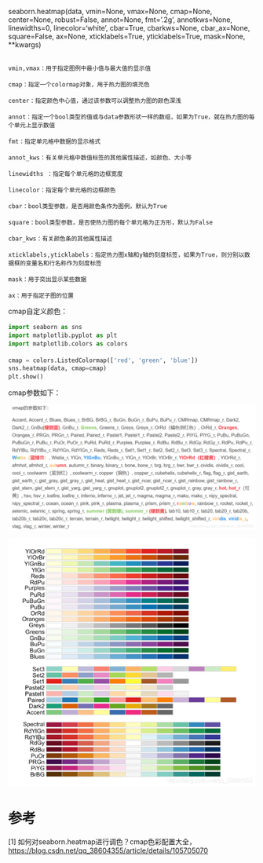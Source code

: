 seaborn.heatmap(data, vmin=None, vmax=None, cmap=None, center=None, 
robust=False, annot=None, fmt=’.2g’, annotkws=None, linewidths=0, linecolor=‘white’, 
cbar=True, cbarkws=None, cbar_ax=None, square=False, ax=None, xticklabels=True, 
yticklabels=True, mask=None, **kwargs)

```text

vmin,vmax：用于指定图例中最小值与最大值的显示值

cmap：指定一个colormap对象，用于热力图的填充色

center：指定颜色中心值，通过该参数可以调整热力图的颜色深浅

annot：指定一个bool类型的值或与data参数形状一样的数组，如果为True，就在热力图的每个单元上显示数值

fmt：指定单元格中数据的显示格式

annot_kws：有关单元格中数值标签的其他属性描述，如颜色、大小等

linewidths ：指定每个单元格的边框宽度

linecolor：指定每个单元格的边框颜色

cbar：bool类型参数，是否用颜色条作为图例，默认为True

square：bool类型参数，是否使热力图的每个单元格为正方形，默认为False

cbar_kws：有关颜色条的其他属性描述

xticklabels,yticklabels：指定热力图x轴和y轴的刻度标签，如果为True，则分别以数据框的变量名和行名称作为刻度标签

mask：用于突出显示某些数据

ax：用于指定子图的位置

```

cmap自定义颜色：

```python
import seaborn as sns
import matplotlib.pyplot as plt
import matplotlib.colors as colors

cmap = colors.ListedColormap(['red', 'green', 'blue'])
sns.heatmap(data, cmap=cmap)
plt.show()
```

cmap参数如下：

![](.01_热度图绘制_images/cmap颜色.png)

![](.01_热度图绘制_images/颜色样式.png)


# 参考

[1] 如何对seaborn.heatmap进行调色？cmap色彩配置大全，https://blog.csdn.net/qq_38604355/article/details/105705070